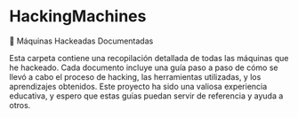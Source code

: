 # HackingMachines

📂 Máquinas Hackeadas Documentadas

Esta carpeta contiene una recopilación detallada de todas las máquinas que he hackeado. Cada documento incluye una guía paso a paso de cómo se llevó a cabo el proceso de hacking, las herramientas utilizadas, y los aprendizajes obtenidos. Este proyecto ha sido una valiosa experiencia educativa, y espero que estas guías puedan servir de referencia y ayuda a otros.
